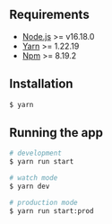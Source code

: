 ## Requirements

- [Node.js](https://nodejs.org/en/) >= v16.18.0
- [Yarn](https://yarnpkg.com/en/) >= 1.22.19
- [Npm](https://www.npmjs.com/) >= 8.19.2

## Installation

```bash
$ yarn
```

## Running the app

```bash
# development
$ yarn run start

# watch mode
$ yarn dev

# production mode
$ yarn run start:prod
```
